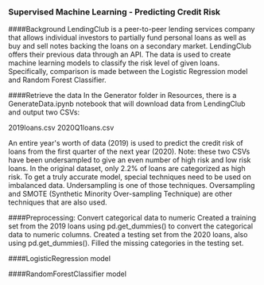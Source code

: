 ### Supervised Machine Learning - Predicting Credit Risk


####Background
LendingClub is a peer-to-peer lending services company that allows individual investors to partially fund personal loans as well as buy and sell notes backing the loans on a secondary market. LendingClub offers their previous data through an API.
The data is used to create machine learning models to classify the risk level of given loans. Specifically, comparison is made between the Logistic Regression model and Random Forest Classifier.

####Retrieve the data
In the Generator folder in Resources, there is a GenerateData.ipynb notebook that will download data from LendingClub and output two CSVs:

2019loans.csv
2020Q1loans.csv

An entire year's worth of data (2019) is used to predict the credit risk of loans from the first quarter of the next year (2020).
Note: these two CSVs have been undersampled to give an even number of high risk and low risk loans. In the original dataset, only 2.2% of loans are categorized as high risk. To get a truly accurate model, special techniques need to be used on imbalanced data. Undersampling is one of those techniques. Oversampling and SMOTE (Synthetic Minority Over-sampling Technique) are other techniques that are also used.

####Preprocessing: Convert categorical data to numeric
Created a training set from the 2019 loans using pd.get_dummies() to convert the categorical data to numeric columns. Created a testing set from the 2020 loans, also using pd.get_dummies(). Filled the missing categories in the testing set.

####LogisticRegression model

####RandomForestClassifier model
